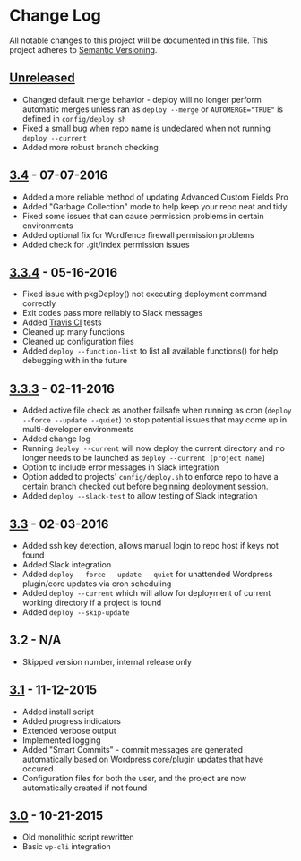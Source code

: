 # Change Log
All notable changes to this project will be documented in this file.
This project adheres to [Semantic Versioning](http://semver.org/).

## [Unreleased]
- Changed default merge behavior - deploy will no longer perform automatic merges unless ran as ```deploy --merge``` or ```AUTOMERGE="TRUE"``` is defined in ```config/deploy.sh``` 
- Fixed a small bug when repo name is undeclared when not running ```deploy --current```
- Added more robust branch checking

## [3.4] - 07-07-2016
- Added a more reliable method of updating Advanced Custom Fields Pro
- Added "Garbage Collection" mode to help keep your repo neat and tidy
- Fixed some issues that can cause permission problems in certain environments
- Added optional fix for Wordfence firewall permission problems
- Added check for .git/index permission issues

## [3.3.4] - 05-16-2016
- Fixed issue with pkgDeploy() not executing deployment command correctly
- Exit codes pass more reliably to Slack messages 
- Added [Travis CI](https://travis-ci.org/EMRL/deploy) tests
- Cleaned up many functions
- Cleaned up configuration files
- Added ```deploy --function-list``` to list all available functions() for help debugging with in the future

## [3.3.3] - 02-11-2016
- Added active file check as another failsafe when running as cron (```deploy --force --update --quiet```) to stop potential issues that may come up in multi-developer environments
- Added change log
- Running ```deploy --current``` will now deploy the current directory and no longer needs to be launched as ```deploy --current [project name]```
- Option to include error messages in Slack integration
- Option added to projects' ```config/deploy.sh``` to enforce repo to have a certain branch checked out before beginning deployment session. 
- Added ```deploy --slack-test``` to allow testing of Slack integration

## [3.3] - 02-03-2016
- Added ssh key detection, allows manual login to repo host if keys not found
- Added Slack integration
- Added ```deploy --force --update --quiet``` for unattended Wordpress plugin/core updates via cron scheduling 
- Added ```deploy --current``` which will allow for deployment of current working directory if a project is found
- Added ```deploy --skip-update```

## 3.2 - N/A
- Skipped version number, internal release only

## [3.1] - 11-12-2015
- Added install script
- Added progress indicators
- Extended verbose output
- Implemented logging
- Added "Smart Commits" - commit messages are generated automatically based on Wordpress core/plugin updates that have occured
- Configuration files for both the user, and the project are now automatically created if not found 

## [3.0] - 10-21-2015
- Old monolithic script rewritten
- Basic ```wp-cli``` integration  





[Unreleased]: https://github.com/EMRL/deploy/compare/v3.4...HEAD
[3.4]: https://github.com/EMRL/deploy/compare/v3.3.4...v3.4
[3.3.4]: https://github.com/EMRL/deploy/compare/v3.3.3...v3.3.4
[3.3.3]: https://github.com/EMRL/deploy/compare/v3.3...v3.3.3
[3.3]: https://github.com/EMRL/deploy/compare/v3.1...v3.3
[3.1]: https://github.com/EMRL/deploy/compare/v3.0...v3.1
[3.0]: https://github.com/EMRL/deploy/commits/v3.0
